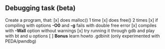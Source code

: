 ## Debugging task (beta)
Create a program, that:
[x] does malloc() 1 time
[x] does free() 2 times
[x] if compiling with options **-O0** and **-g** fails with double free error
[x] compiles with **-Wall** option without warnings
[x] try running it through gdb and play with bt and u options
[ ] **Bonus** learn howto .gdbinit (only experimented with PEDA/pwndbg)
